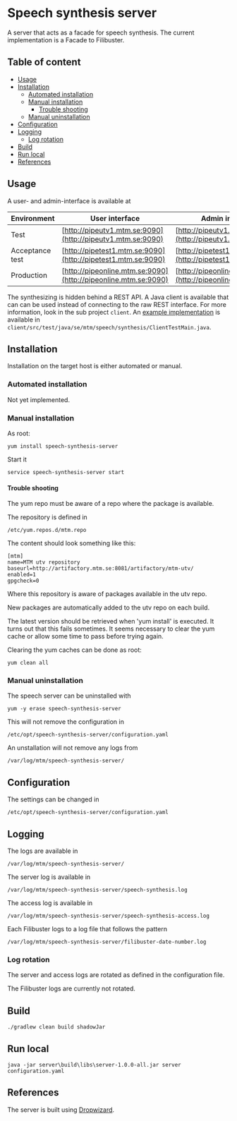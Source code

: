 # Speech synthesis server

A server that acts as a facade for speech synthesis. The current implementation
is a Facade to Filibuster.

## Table of content

* [Usage](#usage)
* [Installation](#installation)
  * [Automated installation](#automated-installation)
  * [Manual installation](#manua-linstallation)
    * [Trouble shooting](#trouble-shooting)
  * [Manual uninstallation](#manual-uninstallation)
* [Configuration](#configuration)
* [Logging](#logging)
  * [Log rotation](#log-rotation)
* [Build](#build)
* [Run local](#run-local)
* [References](#references)

## Usage

A user- and admin-interface is available at

| Environment     | User interface      | Admin interface  |
| --------------- |-------------| ------------------------ |
| Test            | [http://pipeutv1.mtm.se:9090](http://pipeutv1.mtm.se:9090) | [http://pipeutv1.mtm.se:9091](http://pipeutv1.mtm.se:9091) |
| Acceptance test | [http://pipetest1.mtm.se:9090](http://pipetest1.mtm.se:9090) | [http://pipetest1.mtm.se:9091](http://pipetest1.mtm.se:9091) |
| Production      | [http://pipeonline.mtm.se:9090](http://pipeonline.mtm.se:9090) | [http://pipeonline.mtm.se:9091](http://pipeonline.mtm.se:9091) |

The synthesizing is hidden behind a REST API. A Java client is available that
can can be used instead of connecting to the raw REST interface. For more
information, look in the sub project `client`.
An [example implementation](client/src/test/java/se/mtm/speech/synthesis/ClientTestMain.java)
is available in `client/src/test/java/se/mtm/speech/synthesis/ClientTestMain.java`.

## Installation

Installation on the target host is either automated or manual.

### Automated installation

Not yet implemented.

### Manual installation

As root:
```
yum install speech-synthesis-server
```

Start it

```
service speech-synthesis-server start
```

#### Trouble shooting

The yum repo must be aware of a repo where the package is available.

The repository is defined in
```
/etc/yum.repos.d/mtm.repo
```

The content should look something like this:
```
[mtm]
name=MTM utv repository
baseurl=http://artifactory.mtm.se:8081/artifactory/mtm-utv/
enabled=1
gpgcheck=0
```

Where this repository is aware of packages available in the utv repo.

New packages are automatically added to the utv repo on each build.

The latest version should be retrieved when 'yum install' is executed. It turns
out that this fails sometimes. It seems necessary to clear the yum cache or
allow some time to pass before trying again.

Clearing the yum caches can be done as root:
```
yum clean all
```

### Manual uninstallation

The speech server can be uninstalled with
```
yum -y erase speech-synthesis-server
```

This will not remove the configuration in
```
/etc/opt/speech-synthesis-server/configuration.yaml
```

An unstallation will not remove any logs from
```
/var/log/mtm/speech-synthesis-server/
```

## Configuration

The settings can be changed in

```
/etc/opt/speech-synthesis-server/configuration.yaml
```

## Logging

The logs are available in
```
/var/log/mtm/speech-synthesis-server/
```

The server log is available in
```
/var/log/mtm/speech-synthesis-server/speech-synthesis.log
```

The access log is available in
```
/var/log/mtm/speech-synthesis-server/speech-synthesis-access.log
```

Each Filibuster logs to a log file that follows the pattern
```
/var/log/mtm/speech-synthesis-server/filibuster-date-number.log
```

### Log rotation
The server and access logs are rotated as defined in the configuration file.

The Filibuster logs are currently not rotated.

## Build

```
./gradlew clean build shadowJar
```

## Run local

```
java -jar server\build\libs\server-1.0.0-all.jar server configuration.yaml
```

## References

The server is built using [Dropwizard](http://www.dropwizard.io/).
